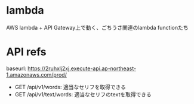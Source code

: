 # lambda

AWS lambda + API Gateway上で動く、ごちうさ関連のlambda functionたち

# API refs

baseurl: https://2ruhxlj2xj.execute-api.ap-northeast-1.amazonaws.com/prod/

* GET /api/v1/words: 適当なセリフを取得できる
* GET /api/v1/text/words: 適当なセリフのtextを取得できる
